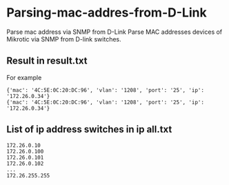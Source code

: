 # Parsing-mac-addres-from-D-Link
Parse mac address via SNMP from D-Link
Parse MAC addresses devices of Mikrotic via SNMP from D-link switches.
## Result in result.txt
For example
```
{'mac': '4C:5E:0C:20:DC:96', 'vlan': '1208', 'port': '25', 'ip': '172.26.0.34'}
{'mac': '4C:5E:0C:20:DC:96', 'vlan': '1208', 'port': '25', 'ip': '172.26.0.34'} 
```
## List of ip address switches in ip all.txt
```
172.26.0.10
172.26.0.100
172.26.0.101
172.26.0.102
...
172.26.255.255
```
